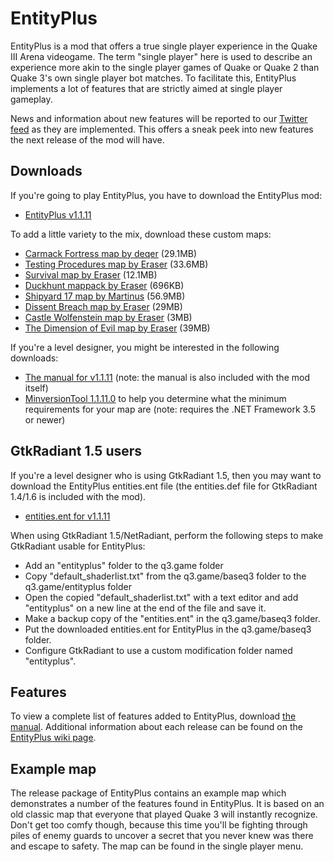 # EntityPlus
EntityPlus is a mod that offers a true single player experience in the Quake III Arena videogame. The term "single player" here is used to describe an experience more akin to the single player games of Quake or Quake 2 than Quake 3's own single player bot matches. To facilitate this, EntityPlus implements a lot of features that are strictly aimed at single player gameplay.

News and information about new features will be reported to our [Twitter feed](https://twitter.com/#!/EntityPlus) as they are implemented. This offers a sneak peek into new features the next release of the mod will have.


## Downloads

If you're going to play EntityPlus, you have to download the EntityPlus mod:
* [EntityPlus v1.1.11](https://github.com/TheEnginesOfCreation/EntityPlus/releases/tag/1.1.11)

To add a little variety to the mix, download these custom maps:
* [Carmack Fortress map by deqer](https://storage.googleapis.com/google-code-archive-downloads/v2/code.google.com/entityplus/krep1.zip) (29.1MB)
* [Testing Procedures map by Eraser](http://www.theenginesofcreation.com/content.php?id=addons/ep_procedures) (33.6MB)
* [Survival map by Eraser](http://www.theenginesofcreation.com/content.php?id=addons/ep_survival) (12.1MB) 
* [Duckhunt mappack by Eraser](http://www.theenginesofcreation.com/content.php?id=addons/ep_duckhunt) (696KB)
* [Shipyard 17 map by Martinus](http://www.quake3world.com/forum/viewtopic.php?f=10&t=51412) (56.9MB)
* [Dissent Breach map by Eraser](http://www.theenginesofcreation.com/content.php?id=addons/ep_dissent) (29MB)
* [Castle Wolfenstein map by Eraser](http://www.theenginesofcreation.com/content.php?id=addons/ep_wolf3d) (3MB)
* [The Dimension of Evil map by Eraser](http://www.theenginesofcreation.com/content.php?id=addons/ep_evil) (39MB)

If you're a level designer, you might be interested in the following downloads:
* [The manual for v1.1.11](https://github.com/TheEnginesOfCreation/EntityPlus/releases/download/1.1.11/manual-1.1.11.pdf) (note: the manual is also included with the mod itself)
* [MinversionTool 1.1.11.0](https://github.com/TheEnginesOfCreation/EntityPlus/releases/download/1.1.11/minversiontool-1.1.11.0.zip) to help you determine what the minimum requirements for your map are (note: requires the .NET Framework 3.5 or newer)

## GtkRadiant 1.5 users
If you're a level designer who is using GtkRadiant 1.5, then you may want to download the EntityPlus entities.ent file (the entities.def file for GtkRadiant 1.4/1.6 is included with the mod).
* [entities.ent for v1.1.11](https://github.com/TheEnginesOfCreation/EntityPlus/releases/download/1.1.11/entities.ent)

When using GtkRadiant 1.5/NetRadiant, perform the following steps to make GtkRadiant usable for EntityPlus:
* Add an "entityplus" folder to the q3.game folder
* Copy "default_shaderlist.txt" from the q3.game/baseq3 folder to the q3.game/entityplus folder
* Open the copied "default_shaderlist.txt" with a text editor and add "entityplus" on a new line at the end of the file and save it.
* Make a backup copy of the "entities.ent" in the q3.game/baseq3 folder.
* Put the downloaded entities.ent for EntityPlus in the q3.game/baseq3 folder.
* Configure GtkRadiant to use a custom modification folder named "entityplus". 

## Features

To view a complete list of features added to EntityPlus, download [the manual](https://github.com/TheEnginesOfCreation/EntityPlus/releases/download/1.1.11/manual-1.1.11.pdf). Additional information about each release can be found on the [EntityPlus wiki page](https://github.com/TheEnginesOfCreation/EntityPlus/blob/wiki/Index.md). 

## Example map
The release package of EntityPlus contains an example map which demonstrates a number of the features found in EntityPlus. It is based on an old classic map that everyone that played Quake 3 will instantly recognize. Don't get too comfy though, because this time you'll be fighting through piles of enemy guards to uncover a secret that you never knew was there and escape to safety. The map can be found in the single player menu. 
